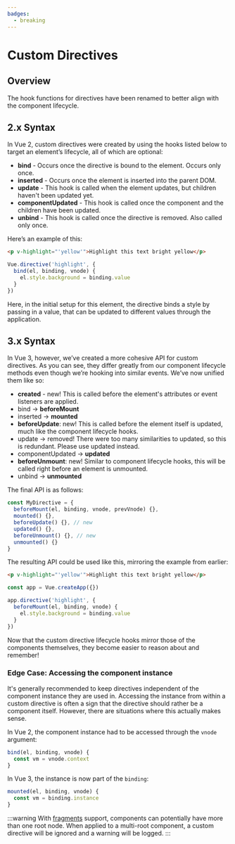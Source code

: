 ```yaml
---
badges:
  - breaking
---
```


# Custom Directives <MigrationBadges :badges="$frontmatter.badges" />

## Overview

The hook functions for directives have been renamed to better align with the component lifecycle.

## 2.x Syntax

In Vue 2, custom directives were created by using the hooks listed below to target an element’s lifecycle, all of which are optional:

- **bind** - Occurs once the directive is bound to the element. Occurs only once.
- **inserted** - Occurs once the element is inserted into the parent DOM.
- **update** - This hook is called when the element updates, but children haven't been updated yet.
- **componentUpdated** - This hook is called once the component and the children have been updated.
- **unbind** - This hook is called once the directive is removed. Also called only once.

Here’s an example of this:

```html
<p v-highlight="'yellow'">Highlight this text bright yellow</p>
```

```js
Vue.directive('highlight', {
  bind(el, binding, vnode) {
    el.style.background = binding.value
  }
})
```

Here, in the initial setup for this element, the directive binds a style by passing in a value, that can be updated to different values through the application.

## 3.x Syntax

In Vue 3, however, we’ve created a more cohesive API for custom directives. As you can see, they differ greatly from our component lifecycle methods even though we’re hooking into similar events. We’ve now unified them like so:

- **created** - new! This is called before the element's attributes or event listeners are applied.
- bind → **beforeMount**
- inserted → **mounted**
- **beforeUpdate**: new! This is called before the element itself is updated, much like the component lifecycle hooks.
- update → removed! There were too many similarities to updated, so this is redundant. Please use updated instead.
- componentUpdated → **updated**
- **beforeUnmount**: new! Similar to component lifecycle hooks, this will be called right before an element is unmounted.
- unbind -> **unmounted**

The final API is as follows:

```js
const MyDirective = {
  beforeMount(el, binding, vnode, prevVnode) {},
  mounted() {},
  beforeUpdate() {}, // new
  updated() {},
  beforeUnmount() {}, // new
  unmounted() {}
}
```

The resulting API could be used like this, mirroring the example from earlier:

```html
<p v-highlight="'yellow'">Highlight this text bright yellow</p>
```

```js
const app = Vue.createApp({})

app.directive('highlight', {
  beforeMount(el, binding, vnode) {
    el.style.background = binding.value
  }
})
```

Now that the custom directive lifecycle hooks mirror those of the components themselves, they become easier to reason about and remember!

### Edge Case: Accessing the component instance

It's generally recommended to keep directives independent of the component instance they are used in. Accessing the instance from within a custom directive is often a sign that the directive should rather be a component itself. However, there are situations where this actually makes sense.

In Vue 2, the component instance had to be accessed through the `vnode` argument:

```js
bind(el, binding, vnode) {
  const vm = vnode.context
}
```

In Vue 3, the instance is now part of the `binding`:

```js
mounted(el, binding, vnode) {
  const vm = binding.instance
}
```

:::warning
With [fragments](/guide/migration/fragments.html#overview) support, components can potentially have more than one root node. When applied to a multi-root component, a custom directive will be ignored and a warning will be logged.
:::
